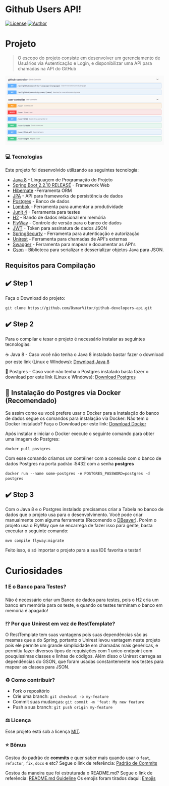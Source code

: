 # Github Users API! 

[![License](https://camo.githubusercontent.com/74c423b91b6157c4920363ddff99e1e1aeee0d83/68747470733a2f2f696d672e736869656c64732e696f2f62616467652f6c6963656e73652d4d49542d726564)](https://github.com/OsmarVitor/github-developers-api/blob/main/LICENSE.txt)    [![Author](http://img.shields.io/badge/made%20by-Osmar%20Perez-red)](https://github.com/OsmarVitor/github-developers-api/blob/main/LICENSE.txt)

#  Projeto
> O escopo do projeto consiste em desenvolver um gerenciamento de Usuários via Autenticação e Login, e disponibilizar uma API para chamadas na API do GitHub

![Abaixo está a representação da documentação das APIs com o SWAGGER](https://github.com/OsmarVitor/github-developers-api/blob/main/src/main/resources/static/swagger-ui.png)

### :computer: Tecnologias

Este projeto foi desenvolvido utilizando as seguintes tecnologia:

* [Java 8](https://www.java.com/en/download/help/java8.html) - Linguagem de Programação do Projeto
* [Spring Boot 2.2.10 RELEASE](https://spring.io/projects/spring-boot) - Framework Web
* [Hibernate](https://hibernate.org/) -Ferramenta ORM
* [JPA](https://www.oracle.com/java/technologies/persistence-jsp.html) - API para frameworks de persistência de dados
* [Postgres](https://www.postgresql.org/) - Banco de dados
* [Lombok](https://projectlombok.org/) - Ferramenta para aumentar a produtividade
* [Junit 4](https://junit.org/junit4/) - Ferramenta para testes
* [H2](https://www.h2database.com/html/main.html) - Bando de dados relacional em memória
* [FlyWay](https://flywaydb.org/) - Controle de versão para o banco de dados
* [JWT](https://jwt.io/) - Token para assinatura de dados JSON
* [SpringSecurty](https://spring.io/projects/spring-security) - Ferramenta para autenticação e autorização
* [Unirest](http://kong.github.io/unirest-java/) - Ferramenta para chamadas de API's externas
* [Swagger](https://swagger.io/) - Ferramenta para mapear e documentar as API's
* [Gson](https://github.com/google/gson) - Biblioteca para serializar e desserializar objetos Java para JSON.

## Requisitos para Compilação

## :heavy_check_mark: Step 1

Faça o Download do projeto:
````
git clone https://github.com/OsmarVitor/github-developers-api.git
````

## :heavy_check_mark: Step 2

Para o compilar e tesar o projeto é necessário instalar as seguintes tecnologias:

:coffee: Java 8 - Caso você não tenha o Java 8 instalado bastar fazer o download por este link (Linux e WIndows): [Download Java 8](https://www.oracle.com/br/java/technologies/javase/javase-jdk8-downloads.html)

:elephant: Postgres - Caso você não tenha o Postgres instalado basta fazer o download por este link (Linux e WIndows): [Download Postgres](https://www.postgresql.org/download/)

## :whale: Instalação do Postgres via Docker (Recomendado)

Se assim como eu você prefere usar o Docker para a instalação do banco de dados segue os comandos para instalação via Docker:
Não tem o Docker instalado? Faça o Download por este link: [Download Docker](https://www.docker.com/products/docker-desktop)

Após instalar e iniciar o Docker execute o seguinte comando para obter uma imagem do Postgres:
````
docker pull postgres
````
Com esse comando criamos um contêiner com a conexão com o banco de dados Postgres na porta padrão :5432 com a senha  **postgres**
````
docker run --name some-postgres -e POSTGRES_PASSWORD=postgres -d postgres
````
## :heavy_check_mark: Step 3
Com o Java 8 e o Postgres instalado precisamos criar a Tabela no banco de dados que o projeto usa para o desenvolvimento.
Você pode criar manualmente com alguma ferramenta (Recomendo o [DBeaver](https://dbeaver.io/)). 
Porém o projeto usa o FlyWay que se encarrega de fazer isso para gente, basta executar o seguinte comando:
````
mvn compile flyway:migrate
````
Feito isso, é só importar o projeto para a sua IDE favorita e testar! 

# Curiosidades

### :heavy_exclamation_mark: E o Banco para Testes?
Não é necessário criar um Banco de dados para testes, pois o H2 cria um banco em memória para os teste, e quando os testes terminam o banco em memória é apagado!

### :interrobang: Por que Unirest em vez de RestTemplate?
O RestTemplate tem suas vantagens pois suas dependências são as mesmas que a do Spring, portanto o Unirest levou vantagem neste projeto pois ele permite um grande simplicidade em chamadas mais genéricas, e permitiu fazer diversos tipos de requisições com 1 unico endpoint com pouquissimas classes e linhas de códigos.
Além disso o Unirest carrega as dependências do GSON, que foram usadas constantemente nos testes para mapear as classes para JSON.

### :recycle: Como contribuir?
* Fork o repositório
* Crie uma branch: `git checkout -b my-feature`
* Commit suas mudanças: `git commit -m 'feat: My new feature`
* Push a sua branch: `git push origin my-feature`

### :balance_scale: Licença
Esse projeto está sob a licença [MIT](https://github.com/OsmarVitor/github-developers-api/blob/main/LICENSE.txt). 

### :star: Bônus
Gostou do padrão de **commits** e quer saber mais quando usar o `feat`, `refactor`, `fix`, `docs` e etc?
Segue o link de referência: [Padrão de Commits](https://github.com/stone-payments/stoneco-best-practices/blob/master/gitStyleGuide/README.md) 

Gostou da maneira que foi estruturada o README.md?
Segue o link de referência: [README.md Guideline](https://github.com/stone-payments/stoneco-best-practices/blob/master/readme/README.md)
Os emojis foram tirados daqui: [Emojis](https://gist.github.com/rxaviers/7360908)


